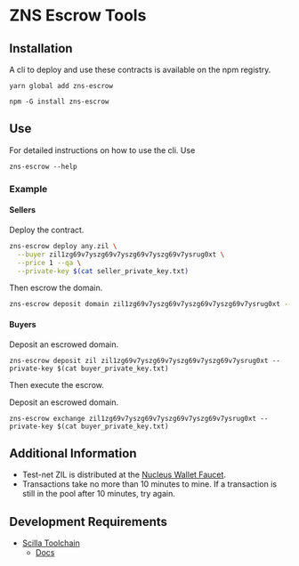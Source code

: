 # ZNS Escrow Tools

## Installation

A cli to deploy and use these contracts is available on the npm registry.

```
yarn global add zns-escrow
```

```
npm -G install zns-escrow
```

## Use

For detailed instructions on how to use the cli. Use

```
zns-escrow --help
```

### Example

#### Sellers

Deploy the contract.

```sh
zns-escrow deploy any.zil \
  --buyer zil1zg69v7yszg69v7yszg69v7yszg69v7ysrug0xt \
  --price 1 --qa \
  --private-key $(cat seller_private_key.txt)
```

Then escrow the domain.

```sh
zns-escrow deposit domain zil1zg69v7yszg69v7yszg69v7yszg69v7ysrug0xt --private-key $(cat seller_private_key.txt)
```

#### Buyers

Deposit an escrowed domain.

```
zns-escrow deposit zil zil1zg69v7yszg69v7yszg69v7yszg69v7ysrug0xt --private-key $(cat buyer_private_key.txt)
```

Then execute the escrow.

Deposit an escrowed domain.

```
zns-escrow exchange zil1zg69v7yszg69v7yszg69v7yszg69v7ysrug0xt --private-key $(cat buyer_private_key.txt)
```

## Additional Information

- Test-net ZIL is distributed at the [Nucleus Wallet Faucet](https://dev-wallet.zilliqa.com/home).
- Transactions take no more than 10 minutes to mine. If a transaction is still in the pool after 10 minutes, try again.

## Development Requirements

- [Scilla Toolchain](https://github.com/Zilliqa/scilla)
  - [Docs](https://scilla.readthedocs.io/)

